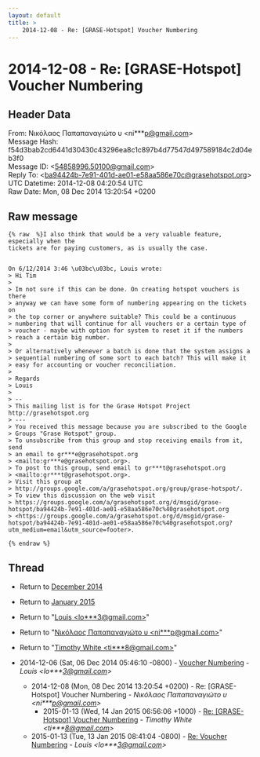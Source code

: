 ```yaml
---
layout: default
title: >
    2014-12-08 - Re: [GRASE-Hotspot] Voucher Numbering
---
```


# 2014-12-08 - Re: [GRASE-Hotspot] Voucher Numbering

## Header Data

From: Νικόλαος Παπαπαναγιώτο υ \<ni***p@gmail.com\><br>
Message Hash: f54d3bab2cd6441d30430c43296ea8c1c897b4d77547d497589184c2d04eb3f0<br>
Message ID: \<54858996.50100@gmail.com\><br>
Reply To: \<ba94424b-7e91-401d-ae01-e58aa586e70c@grasehotspot.org\><br>
UTC Datetime: 2014-12-08 04:20:54 UTC<br>
Raw Date: Mon, 08 Dec 2014 13:20:54 +0200<br>

## Raw message

```
{% raw  %}I also think that would be a very valuable feature, especially when the 
tickets are for paying customers, as is usually the case.


On 6/12/2014 3:46 \u03bc\u03bc, Louis wrote:
> Hi Tim
>
> Im not sure if this can be done. On creating hotspot vouchers is there 
> anyway we can have some form of numbering appearing on the tickets on 
> the top corner or anywhere suitable? This could be a continuous 
> numbering that will continue for all vouchers or a certain type of 
> voucher - maybe with option for system to reset it if the numbers 
> reach a certain big number.
>
> Or alternatively whenever a batch is done that the system assigns a 
> sequential numbering of some sort to each batch? This will make it 
> easy for accounting or voucher reconciliation.
>
> Regards
> Louis
>
> -- 
> This mailing list is for the Grase Hotspot Project http://grasehotspot.org
> ---
> You received this message because you are subscribed to the Google 
> Groups "Grase Hotspot" group.
> To unsubscribe from this group and stop receiving emails from it, send 
> an email to gr***e@grasehotspot.org 
> <mailto:gr***e@grasehotspot.org>.
> To post to this group, send email to gr***t@grasehotspot.org 
> <mailto:gr***t@grasehotspot.org>.
> Visit this group at 
> http://groups.google.com/a/grasehotspot.org/group/grase-hotspot/.
> To view this discussion on the web visit 
> https://groups.google.com/a/grasehotspot.org/d/msgid/grase-hotspot/ba94424b-7e91-401d-ae01-e58aa586e70c%40grasehotspot.org 
> <https://groups.google.com/a/grasehotspot.org/d/msgid/grase-hotspot/ba94424b-7e91-401d-ae01-e58aa586e70c%40grasehotspot.org?utm_medium=email&utm_source=footer>.

{% endraw %}
```

## Thread

+ Return to [December 2014](/archive/2014/12)
+ Return to [January 2015](/archive/2015/01)

+ Return to "[Louis <lo***3<span>@</span>gmail.com>](/authors/lo___3_at_gmail_com)"
+ Return to "[Νικόλαος Παπαπαναγιώτο υ <ni***p<span>@</span>gmail.com>](/authors/ni___p_at_gmail_com)"
+ Return to "[Timothy White <ti***8<span>@</span>gmail.com>](/authors/ti___8_at_gmail_com)"

+ 2014-12-06 (Sat, 06 Dec 2014 05:46:10 -0800) - [Voucher Numbering](/archive/2014/12/4cfdc609829ef774d78e234dd81e9b5bb26cf903e5cb5b653f9f4f3155520b12) - _Louis \<lo***3@gmail.com\>_
  + 2014-12-08 (Mon, 08 Dec 2014 13:20:54 +0200) - Re: [GRASE-Hotspot] Voucher Numbering - _Νικόλαος Παπαπαναγιώτο υ \<ni***p@gmail.com\>_
    + 2015-01-13 (Wed, 14 Jan 2015 06:56:06 +1000) - [Re: [GRASE-Hotspot] Voucher Numbering](/archive/2015/01/b23609ddfd746c021ff4466164566c36b1b74415892d7a954aa6486f7b36439a) - _Timothy White \<ti***8@gmail.com\>_
  + 2015-01-13 (Tue, 13 Jan 2015 08:41:04 -0800) - [Re: Voucher Numbering](/archive/2015/01/027c907aa9ba858a07229d942f515209235da027e445c795afac9b2c851887b1) - _Louis \<lo***3@gmail.com\>_

